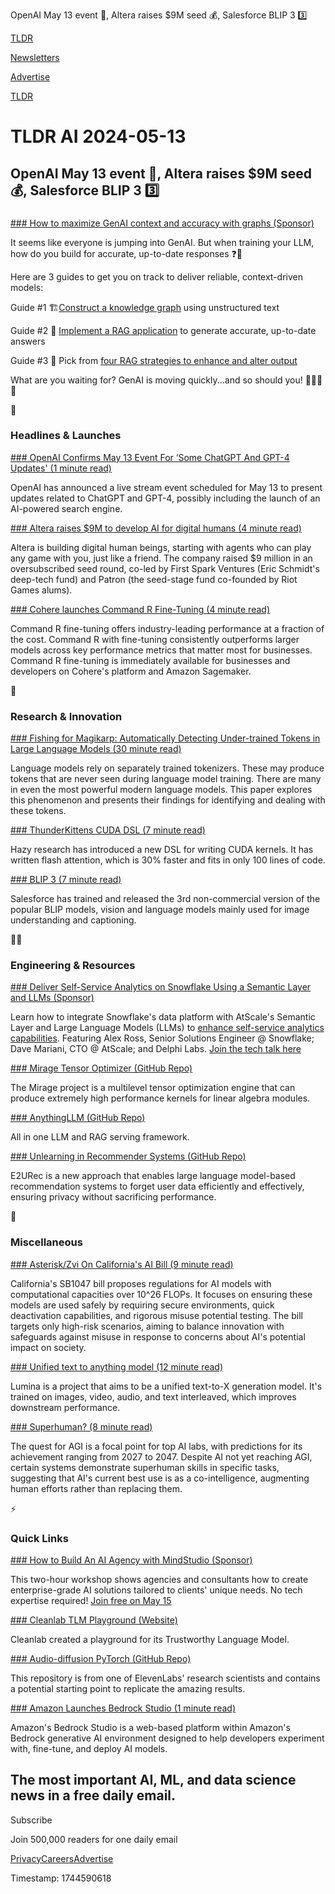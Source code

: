 OpenAI May 13 event 📅, Altera raises $9M seed 💰, Salesforce BLIP 3 3️⃣

[TLDR](/)

[Newsletters](/newsletters)

[Advertise](https://advertise.tldr.tech/)

[TLDR](/)

# TLDR AI 2024-05-13

## OpenAI May 13 event 📅, Altera raises $9M seed 💰, Salesforce BLIP 3 3️⃣

### 

[### How to maximize GenAI context and accuracy with graphs (Sponsor)](https://neo4j.com/developer-blog/construct-knowledge-graphs-unstructured-text/?&amp;utm_campaign=UCGenAI&amp;utm_content=AMS-SrDev-ToFuDev-UCGenAI-Newsletter-None-GenAI1-GenAI-NonABM&amp;utm_medium=PaidNewsletter&amp;utm_source=TLDR&amp;utm_justglobal=)

It seems like everyone is jumping into GenAI. But when training your LLM, how do you build for accurate, up-to-date responses ❓🤔

Here are 3 guides to get you on track to deliver reliable, context-driven models:

Guide #1 🏗️[Construct a knowledge graph](https://neo4j.com/developer-blog/construct-knowledge-graphs-unstructured-text/?&utm_campaign=UCGenAI&utm_content=AMS-SrDev-ToFuDev-UCGenAI-Newsletter-None-GenAI1-GenAI-NonABM&utm_medium=PaidNewsletter&utm_source=TLDR&utm_justglobal=) using unstructured text

Guide #2 💬 [Implement a RAG application](https://neo4j.com/developer-blog/knowledge-graph-rag-application/?&utm_campaign=UCGenAI&utm_content=AMS-SrDev-ToFuDev-UCGenAI-Newsletter-None-GenAI1-GenAI-NonABM&utm_medium=PaidNewsletter&utm_source=TLDR&utm_justglobal=) to generate accurate, up-to-date answers

Guide #3 🧠 Pick from [four RAG strategies to enhance and alter output](https://neo4j.com/developer-blog/advanced-rag-strategies-neo4j/?&utm_campaign=UCGenAI&utm_content=AMS-SrDev-ToFuDev-UCGenAI-Newsletter-None-GenAI1-GenAI-NonABM&utm_medium=PaidNewsletter&utm_source=TLDR&utm_justglobal)

What are you waiting for? GenAI is moving quickly...and so should you! 🏃🏻‍♀️💨

🚀

### Headlines & Launches

[### OpenAI Confirms May 13 Event For ‘Some ChatGPT And GPT-4 Updates' (1 minute read)](https://9to5google.com/2024/05/10/openai-may-13-event-chatgpt/?utm_source=tldrai)

OpenAI has announced a live stream event scheduled for May 13 to present updates related to ChatGPT and GPT-4, possibly including the launch of an AI-powered search engine.

[### Altera raises $9M to develop AI for digital humans (4 minute read)](https://techcrunch.com/2024/05/08/bye-bye-bots-alteras-game-playing-ai-agents-get-backing-from-eric-schmidt/?utm_source=tldrai)

Altera is building digital human beings, starting with agents who can play any game with you, just like a friend. The company raised $9 million in an oversubscribed seed round, co-led by First Spark Ventures (Eric Schmidt's deep-tech fund) and Patron (the seed-stage fund co-founded by Riot Games alums).

[### Cohere launches Command R Fine-Tuning (4 minute read)](https://cohere.com/blog/commandr-fine-tuning?utm_source=tldrai)

Command R fine-tuning offers industry-leading performance at a fraction of the cost. Command R with fine-tuning consistently outperforms larger models across key performance metrics that matter most for businesses. Command R fine-tuning is immediately available for businesses and developers on Cohere's platform and Amazon Sagemaker.

🧠

### Research & Innovation

[### Fishing for Magikarp: Automatically Detecting Under-trained Tokens in Large Language Models (30 minute read)](https://arxiv.org/abs/2405.05417?utm_source=tldrai)

Language models rely on separately trained tokenizers. These may produce tokens that are never seen during language model training. There are many in even the most powerful modern language models. This paper explores this phenomenon and presents their findings for identifying and dealing with these tokens.

[### ThunderKittens CUDA DSL (7 minute read)](https://hazyresearch.stanford.edu/blog/2024-05-12-quick-tk?utm_source=tldrai)

Hazy research has introduced a new DSL for writing CUDA kernels. It has written flash attention, which is 30% faster and fits in only 100 lines of code.

[### BLIP 3 (7 minute read)](https://huggingface.co/Salesforce/blip3-phi3-mini-instruct-r-v1?utm_source=tldrai)

Salesforce has trained and released the 3rd non-commercial version of the popular BLIP models, vision and language models mainly used for image understanding and captioning.

👨‍💻

### Engineering & Resources

[### Deliver Self-Service Analytics on Snowflake Using a Semantic Layer and LLMs (Sponsor)](https://www.atscale.com/resource/deliver-self-service-analytics-on-snowflake-with-llms/?utm_medium=email&amp;utm_source=tldr&amp;utm_campaign=20240522wbr&amp;utm_content=webinar&amp;utm_term=null)

Learn how to integrate Snowflake's data platform with AtScale's Semantic Layer and Large Language Models (LLMs) to [enhance self-service analytics capabilities](https://www.atscale.com/resource/deliver-self-service-analytics-on-snowflake-with-llms/?utm_medium=email&utm_source=tldr&utm_campaign=20240522wbr&utm_content=webinar&utm_term=null). Featuring Alex Ross, Senior Solutions Engineer @ Snowflake; Dave Mariani, CTO @ AtScale; and Delphi Labs. [Join the tech talk here](https://www.atscale.com/resource/deliver-self-service-analytics-on-snowflake-with-llms/?utm_medium=email&utm_source=tldr&utm_campaign=20240522wbr&utm_content=webinar&utm_term=null)

[### Mirage Tensor Optimizer (GitHub Repo)](https://github.com/mirage-project/mirage?utm_source=tldrai)

The Mirage project is a multilevel tensor optimization engine that can produce extremely high performance kernels for linear algebra modules.

[### AnythingLLM (GitHub Repo)](https://github.com/Mintplex-Labs/anything-llm?utm_source=tldrai)

All in one LLM and RAG serving framework.

[### Unlearning in Recommender Systems (GitHub Repo)](https://github.com/justarter/e2urec?utm_source=tldrai)

E2URec is a new approach that enables large language model-based recommendation systems to forget user data efficiently and effectively, ensuring privacy without sacrificing performance.

🎁

### Miscellaneous

[### Asterisk/Zvi On California's AI Bill (9 minute read)](https://www.astralcodexten.com/p/asteriskzvi-on-californias-ai-bill?utm_source=tldrai)

California's SB1047 bill proposes regulations for AI models with computational capacities over 10^26 FLOPs. It focuses on ensuring these models are used safely by requiring secure environments, quick deactivation capabilities, and rigorous misuse potential testing. The bill targets only high-risk scenarios, aiming to balance innovation with safeguards against misuse in response to concerns about AI's potential impact on society.

[### Unified text to anything model (12 minute read)](https://github.com/Alpha-VLLM/Lumina-T2X?utm_source=tldrai)

Lumina is a project that aims to be a unified text-to-X generation model. It's trained on images, video, audio, and text interleaved, which improves downstream performance.

[### Superhuman? (8 minute read)](https://www.oneusefulthing.org/p/superhuman?utm_source=tldrai)

The quest for AGI is a focal point for top AI labs, with predictions for its achievement ranging from 2027 to 2047. Despite AI not yet reaching AGI, certain systems demonstrate superhuman skills in specific tasks, suggesting that AI's current best use is as a co-intelligence, augmenting human efforts rather than replacing them.

⚡️

### Quick Links

[### How to Build An AI Agency with MindStudio (Sponsor)](https://form.jotform.com/241284891880163?utm_medium=newsletter&amp;utm_source=tldr-ai&amp;utm_campaign=20240513)

This two-hour workshop shows agencies and consultants how to create enterprise-grade AI solutions tailored to clients' unique needs. No tech expertise required! [Join free on May 15](https://form.jotform.com/241284891880163?utm_medium=newsletter&utm_source=tldr-ai&utm_campaign=20240513)

[### Cleanlab TLM Playground (Website)](https://tlm.cleanlab.ai/?utm_source=tldrai)

Cleanlab created a playground for its Trustworthy Language Model.

[### Audio-diffusion PyTorch (GitHub Repo)](https://github.com/archinetai/audio-diffusion-pytorch?utm_source=tldrai)

This repository is from one of ElevenLabs' research scientists and contains a potential starting point to replicate the amazing results.

[### Amazon Launches Bedrock Studio (1 minute read)](https://techcrunch.com/2024/05/07/bedrock-studio-is-amazons-attempt-to-simplify-generative-ai-app-development/?utm_source=tldrai)

Amazon's Bedrock Studio is a web-based platform within Amazon's Bedrock generative AI environment designed to help developers experiment with, fine-tune, and deploy AI models.

## The most important AI, ML, and data science news in a free daily email.

Subscribe

Join 500,000 readers for one daily email

[Privacy](/privacy)[Careers](https://jobs.ashbyhq.com/tldr.tech)[Advertise](/ai/advertise)

Timestamp: 1744590618
